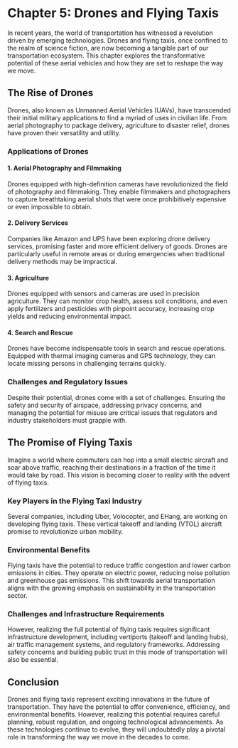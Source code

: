 Chapter 5: Drones and Flying Taxis
==================================

In recent years, the world of transportation has witnessed a revolution driven by emerging technologies. Drones and flying taxis, once confined to the realm of science fiction, are now becoming a tangible part of our transportation ecosystem. This chapter explores the transformative potential of these aerial vehicles and how they are set to reshape the way we move.

The Rise of Drones
------------------

Drones, also known as Unmanned Aerial Vehicles (UAVs), have transcended their initial military applications to find a myriad of uses in civilian life. From aerial photography to package delivery, agriculture to disaster relief, drones have proven their versatility and utility.

### **Applications of Drones**

#### 1. **Aerial Photography and Filmmaking**

Drones equipped with high-definition cameras have revolutionized the field of photography and filmmaking. They enable filmmakers and photographers to capture breathtaking aerial shots that were once prohibitively expensive or even impossible to obtain.

#### 2. **Delivery Services**

Companies like Amazon and UPS have been exploring drone delivery services, promising faster and more efficient delivery of goods. Drones are particularly useful in remote areas or during emergencies when traditional delivery methods may be impractical.

#### 3. **Agriculture**

Drones equipped with sensors and cameras are used in precision agriculture. They can monitor crop health, assess soil conditions, and even apply fertilizers and pesticides with pinpoint accuracy, increasing crop yields and reducing environmental impact.

#### 4. **Search and Rescue**

Drones have become indispensable tools in search and rescue operations. Equipped with thermal imaging cameras and GPS technology, they can locate missing persons in challenging terrains quickly.

### **Challenges and Regulatory Issues**

Despite their potential, drones come with a set of challenges. Ensuring the safety and security of airspace, addressing privacy concerns, and managing the potential for misuse are critical issues that regulators and industry stakeholders must grapple with.

The Promise of Flying Taxis
---------------------------

Imagine a world where commuters can hop into a small electric aircraft and soar above traffic, reaching their destinations in a fraction of the time it would take by road. This vision is becoming closer to reality with the advent of flying taxis.

### **Key Players in the Flying Taxi Industry**

Several companies, including Uber, Volocopter, and EHang, are working on developing flying taxis. These vertical takeoff and landing (VTOL) aircraft promise to revolutionize urban mobility.

### **Environmental Benefits**

Flying taxis have the potential to reduce traffic congestion and lower carbon emissions in cities. They operate on electric power, reducing noise pollution and greenhouse gas emissions. This shift towards aerial transportation aligns with the growing emphasis on sustainability in the transportation sector.

### **Challenges and Infrastructure Requirements**

However, realizing the full potential of flying taxis requires significant infrastructure development, including vertiports (takeoff and landing hubs), air traffic management systems, and regulatory frameworks. Addressing safety concerns and building public trust in this mode of transportation will also be essential.

Conclusion
----------

Drones and flying taxis represent exciting innovations in the future of transportation. They have the potential to offer convenience, efficiency, and environmental benefits. However, realizing this potential requires careful planning, robust regulation, and ongoing technological advancements. As these technologies continue to evolve, they will undoubtedly play a pivotal role in transforming the way we move in the decades to come.
